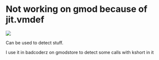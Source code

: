 # Not working on gmod because of jit.vmdef


![](https://i.imgur.com/f8ZO6iN.png)

Can be used to detect stuff.

I use it in badcoderz on gmodstore to detect some calls with kshort in  it
